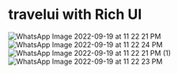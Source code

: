 # travelui with Rich UI
![WhatsApp Image 2022-09-19 at 11 22 21 PM](https://user-images.githubusercontent.com/96694861/191082193-1ca897a1-30cf-4e10-8c9f-04b7c71782ec.jpeg)
![WhatsApp Image 2022-09-19 at 11 22 24 PM](https://user-images.githubusercontent.com/96694861/191082207-67bdbd76-cbcf-474f-a67c-fb7ed962ee5c.jpeg)
![WhatsApp Image 2022-09-19 at 11 22 21 PM (1)](https://user-images.githubusercontent.com/96694861/191082215-43a89160-6fbb-46a6-b4e5-7b13415b84fb.jpeg)
![WhatsApp Image 2022-09-19 at 11 22 23 PM](https://user-images.githubusercontent.com/96694861/191082223-7885c13a-a161-41ec-a20f-97ea9a988bef.jpeg)
